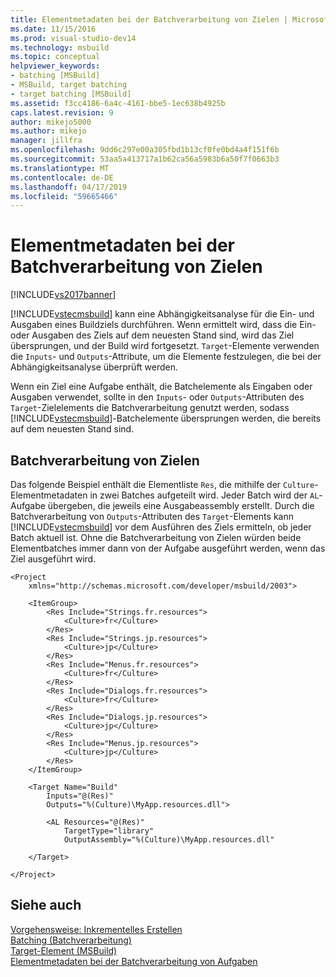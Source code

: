 ```yaml
---
title: Elementmetadaten bei der Batchverarbeitung von Zielen | Microsoft-Dokumentation
ms.date: 11/15/2016
ms.prod: visual-studio-dev14
ms.technology: msbuild
ms.topic: conceptual
helpviewer_keywords:
- batching [MSBuild]
- MSBuild, target batching
- target batching [MSBuild]
ms.assetid: f3cc4186-6a4c-4161-bbe5-1ec638b4925b
caps.latest.revision: 9
author: mikejo5000
ms.author: mikejo
manager: jillfra
ms.openlocfilehash: 9dd6c297e00a305fbd1b13cf0fe0bd4a4f151f6b
ms.sourcegitcommit: 53aa5a413717a1b62ca56a5983b6a50f7f0663b3
ms.translationtype: MT
ms.contentlocale: de-DE
ms.lasthandoff: 04/17/2019
ms.locfileid: "59665466"
---
```

# <a name="item-metadata-in-target-batching"></a>Elementmetadaten bei der Batchverarbeitung von Zielen
[!INCLUDE[vs2017banner](../includes/vs2017banner.md)]

[!INCLUDE[vstecmsbuild](../includes/vstecmsbuild-md.md)] kann eine Abhängigkeitsanalyse für die Ein- und Ausgaben eines Buildziels durchführen. Wenn ermittelt wird, dass die Ein- oder Ausgaben des Ziels auf dem neuesten Stand sind, wird das Ziel übersprungen, und der Build wird fortgesetzt. `Target`-Elemente verwenden die `Inputs`- und `Outputs`-Attribute, um die Elemente festzulegen, die bei der Abhängigkeitsanalyse überprüft werden.  
  
 Wenn ein Ziel eine Aufgabe enthält, die Batchelemente als Eingaben oder Ausgaben verwendet, sollte in den `Inputs`- oder `Outputs`-Attributen des `Target`-Zielelements die Batchverarbeitung genutzt werden, sodass [!INCLUDE[vstecmsbuild](../includes/vstecmsbuild-md.md)]-Batchelemente übersprungen werden, die bereits auf dem neuesten Stand sind.  
  
## <a name="batching-targets"></a>Batchverarbeitung von Zielen  
 Das folgende Beispiel enthält die Elementliste `Res`, die mithilfe der `Culture`-Elementmetadaten in zwei Batches aufgeteilt wird. Jeder Batch wird der `AL`-Aufgabe übergeben, die jeweils eine Ausgabeassembly erstellt. Durch die Batchverarbeitung von `Outputs`-Attributen des `Target`-Elements kann [!INCLUDE[vstecmsbuild](../includes/vstecmsbuild-md.md)] vor dem Ausführen des Ziels ermitteln, ob jeder Batch aktuell ist. Ohne die Batchverarbeitung von Zielen würden beide Elementbatches immer dann von der Aufgabe ausgeführt werden, wenn das Ziel ausgeführt wird.  
  
```  
<Project  
    xmlns="http://schemas.microsoft.com/developer/msbuild/2003">  
  
    <ItemGroup>  
        <Res Include="Strings.fr.resources">  
            <Culture>fr</Culture>  
        </Res>  
        <Res Include="Strings.jp.resources">  
            <Culture>jp</Culture>  
        </Res>  
        <Res Include="Menus.fr.resources">  
            <Culture>fr</Culture>  
        </Res>  
        <Res Include="Dialogs.fr.resources">  
            <Culture>fr</Culture>  
        </Res>  
        <Res Include="Dialogs.jp.resources">  
            <Culture>jp</Culture>  
        </Res>  
        <Res Include="Menus.jp.resources">  
            <Culture>jp</Culture>  
        </Res>  
    </ItemGroup>  
  
    <Target Name="Build"  
        Inputs="@(Res)"  
        Outputs="%(Culture)\MyApp.resources.dll">  
  
        <AL Resources="@(Res)"  
            TargetType="library"  
            OutputAssembly="%(Culture)\MyApp.resources.dll"  
  
    </Target>  
  
</Project>  
```  
  
## <a name="see-also"></a>Siehe auch  
 [Vorgehensweise: Inkrementelles Erstellen](../msbuild/how-to-build-incrementally.md)   
 [Batching (Batchverarbeitung)](../msbuild/msbuild-batching.md)   
 [Target-Element (MSBuild)](../msbuild/target-element-msbuild.md)   
 [Elementmetadaten bei der Batchverarbeitung von Aufgaben](../msbuild/item-metadata-in-task-batching.md)
